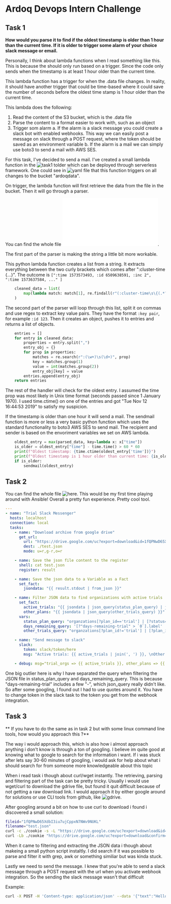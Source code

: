 # Ardoq Devops Intern Challenge

## Task 1

**How would you parse it to find if the oldest timestamp is older than 1 hour than the current time. If it is older to trigger some alarm of your choice slack message or email.**

Personally, I think about lambda functions when I read something like this. This is because the should only run based on a trigger. Since the code only sends when the timestamp is at least 1 hour older than the current time.

This lambda function has a trigger for when the .data file changes. In reality, it should have another trigger that could be time-based where it could save the number of seconds before the oldest time stamp is 1 hour older than the current time.

This lambda does the following:

1. Read the content of the S3 bucket, which is the .data file
2. Parse the content to a format easier to work with, such as an object
3. Trigger som alarm
   a. If the alarm is a slack message you could create a slack bot with enabled webhooks. This way we can easily post a message on slack through a POST request, where the token should be saved as an environment variable
   b. If the alarm is a mail we can simply use boto3 to send a mail with AWS SES.

For this task, I've decided to send a mail. I've created a small lambda function in the ![task1](./task1) tolder which can be deployed through serverless framework. One could see in ![yaml file](./serverless.yml) that this function triggers on all changes to the bucket "ardoqdata".

On trigger, the lambda function will first retrieve the data from the file in the bucket. Then it will go through a parser.

You can find the whole file ![here](./parser.py).

The first part of the parser is making the string a little bit more workable.

This python lambda function creates a list from a string. It extracts everything between the two curly brackets which comes after ":cluster-time {...}". The outcome is `[":time 1573573493, :id 6509638591, :inc 2", ":time 1573637584, ..." ]`

```python
    cleaned_data = list(
        map(lambda match: match[1], re.findall(r"(:cluster-time\s\{(.*?)\})", data))
    )
```

The second part of the parser will loop through this list, split it on commas and use regex to extract key value pairs. They have the format `:key pair`, for example `:id 123`. Then it creates an object, pushes it to entries and returns a list of objects.

```python
    entries = []
    for entry in cleaned_data:
        properties = entry.split(",")
        entry_obj = {}
        for prop in properties:
            matches = re.search(r":(\w+)\s(\d+)", prop)
            key = matches.group(1)
            value = int(matches.group(2))
            entry_obj[key] = value
        entries.append(entry_obj)
    return entries
```

The rest of the handler will check for the oldest entry. I assumed the time prop was most likely in Unix time format (seconds passed since 1 January 1970). I used time.ctime() on one of the entries and got "Tue Nov 12 16:44:53 2019" to satisfy my suspicion.

If the timestamp is older than one hour it will send a mail. The sendmail function is more or less a very basic python function which uses the standard functionality to boto3 AWS SES to send mail. The recipient and sender is based on the envoriment variables we set on AWS lambda.

```python
    oldest_entry = max(parsed_data, key=lambda x: x["time"])
    is_older = oldest_entry["time"] - time.time() > 60 * 60
    print(f"Oldest timestamp: {time.ctime(oldest_entry['time'])}")
    print(f"Oldest timestamp is 1 hour older than current time: {is_older}")
    if is_older:
        sendmail(oldest_entry)
```

## Task 2

You can find the whole file ![here](./task2/play.yaml). This would be my first time playing around with Ansible! Overall a pretty fun experience. Pretty cool tool.

```yaml
---
- name: "Trial Slack Messenger"
  hosts: localhost
  connection: local
  tasks:
    - name: "Download archive from google drive"
      get_url:
        url: "https://drive.google.com/uc?export=download&id=1fQPNwD65XdbI3iu7ujCppxN7NWv9NUKL"
        dest: ./test.json
        mode: u=r,g-r,o=r

    - name: Save the json file content to the register
      shell: cat test.json
      register: result

    - name: Save the json data to a Variable as a Fact
      set_fact:
        jsondata: "{{ result.stdout | from_json }}"

    - name: Filter JSON data to find organizations with active trials
      set_fact:
        active_trials: "{{ jsondata | json_query(status_plan_query) | json_query(days_remaining_query) }}"
        other_plans: "{{ jsondata | json_query(other_trials_query) }}"
      vars:
        status_plan_query: "organzations[?plan_id=='trial'] | [?status=='in_trial']"
        days_remaining_query: '[?"days-remaining-trial" > `0`].label'
        other_trials_query: "organzations[?plan_id!='trial'] | [?plan_id!='employee'].label"

    - name: "Send message to slack"
      slack:
        token: slack/token/here
        msg: "Active trials: {{ active_trials | join(', ') }}, \nOther active plans: {{ other_plans | join(', ')}}"

    - debug: msg="trial_orgs => {{ active_trials }}, other_plans => {{ other_plans }}"
```

One big outlier here is why I have separated the query when filtering the JSON file in status_plan_query and days_remaining_query. This is because "days-remaining-trial" includes a few "-", which json_query really didn't like. So after some googling, I found out I had to use quotes around it. You have to change token in the slack task to the token you get from the webhook integration.

## Task 3

** If you have to do the same as in task 2 but with some linux command line tools, how would you approach this ?**

The way i would approach this, which is also how i almost approach anything i don't know is through a ton of googling. I believe im quite good at knowing what to google to search for the information i want. If i was stuck after lets say 30-60 minutes of googling, i would ask for help about what i should search for from someone more knowledgeable about this topic

When i read task i though about curl/wget instantly. The retrieving, parsing and filtering part of the task can be pretty tricky. Usually i would use wget/curl to download the gdrive file, but found it quit difficult because of not getting a raw download link. I would approach it by either google around for solutions or use CLI tools from github, like ![gdrive](https://github.com/gdrive-org/gdrive).

After googling around a bit on how to use curl to download i found i discovered a small solution:

```bash
fileid="1fQPNwD65XdbI3iu7ujCppxN7NWv9NUKL"
filename="test.json"
curl -c ./cookie -s -L "https://drive.google.com/uc?export=download&id=${fileid}" > /dev/null
curl -Lb ./cookie "https://drive.google.com/uc?export=download&confirm=`awk '/download/ {print $NF}' ./cookie`&id=${fileid}" -o ${filename}
```

When it came to filtering and extracting the JSON data i though about makeing a small python script instaltly. I did search if it was possible to parse and filter it with grep, awk or something similiar but was kinda stuck.

Lastly we need to send the message. I knew that you're able to send a slack message through a POST request with the url when you activate webhook integration. So the sending the slack message wasn't that difficult

Example:

```bash
curl -X POST -H 'Content-type: application/json' --data '{"text":"Hello, World!"}' https://hooks.slack.com/services/{ Token Here }
```
